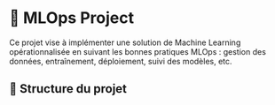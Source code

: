 # 🚀 MLOps Project

Ce projet vise à implémenter une solution de Machine Learning opérationnalisée en suivant les bonnes pratiques MLOps : gestion des données, entraînement, déploiement, suivi des modèles, etc.

## 📁 Structure du projet


